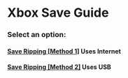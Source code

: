 # Xbox Save Guide

### Select an option:
#### [Save Ripping [Method 1]](/ripol) Uses Internet
#### [Save Ripping [Method 2]](/ripusb) Uses USB